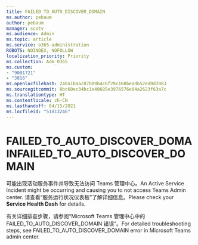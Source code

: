 ```yaml
---
title: FAILED_TO_AUTO_DISCOVER_DOMAIN
ms.author: pebaum
author: pebaum
manager: scotv
ms.audience: Admin
ms.topic: article
ms.service: o365-administration
ROBOTS: NOINDEX, NOFOLLOW
localization_priority: Priority
ms.collection: Adm_O365
ms.custom:
- "9001721"
- "3816"
ms.openlocfilehash: 248a1baac87b09b4c6f29c160beadb52ed0d3983
ms.sourcegitcommit: 8bc60ec34bc1e40685e3976576e04a2623f63a7c
ms.translationtype: HT
ms.contentlocale: zh-CN
ms.lasthandoff: 04/15/2021
ms.locfileid: "51813246"
---
```

# <a name="failed_to_auto_discover_domain"></a><span data-ttu-id="e11a3-102">FAILED_TO_AUTO_DISCOVER_DOMAIN</span><span class="sxs-lookup"><span data-stu-id="e11a3-102">FAILED_TO_AUTO_DISCOVER_DOMAIN</span></span>

<span data-ttu-id="e11a3-103">可能出现活动服务事件并导致无法访问 Teams 管理中心。</span><span class="sxs-lookup"><span data-stu-id="e11a3-103">An Active Service Incident might be occurring and causing you to not access Teams Admin center.</span></span> <span data-ttu-id="e11a3-104">请查看“服务运行状况仪表板”了解详细信息。</span><span class="sxs-lookup"><span data-stu-id="e11a3-104">Please check your **Service Health Dash** for details.</span></span>

<span data-ttu-id="e11a3-105">有关详细排查步骤，请参阅“Microsoft Teams 管理中心中的 FAILED_TO_AUTO_DISCOVER_DOMAIN 错误”。</span><span class="sxs-lookup"><span data-stu-id="e11a3-105">For detailed troubleshooting steps, see FAILED_TO_AUTO_DISCOVER_DOMAIN error in Microsoft Teams admin center.</span></span>
